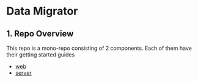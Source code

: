 # Data Migrator

## 1. Repo Overview

This repo is a mono-repo consisting of 2 components. Each of them have their getting started guides

* [web]()
* [server](https://github.com/promise-learning/data-migrator/blob/master/server/README.md)
